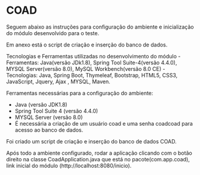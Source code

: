# COAD

Seguem abaixo as instruções para configuração do ambiente e inicialização do módulo desenvolvido para o teste.

Em anexo está o script de criação e inserção do banco de dados.

 

Tecnologias e Ferramentas utilizadas no desenvolvimento do módulo - Ferramentas: Java(versão JDk1.8), Spring Tool Suite-4(versão 4.4.0), MYSQL Server(versão 8.0), MySQL Workbench(versão 8.0 CE) - Tecnologias: Java, Spring Boot, Thymeleaf, Bootstrap, HTML5, CSS3, JavaScript, Jquery, Ajax , MYSQL, Maven.

Ferramentas necessárias para a configuração do ambiente:

- Java (versão JDK1.8)
- Spring Tool Suite 4 (versão 4.4.0)
- MYSQL Server (versão 8.0)
- É necessária a criação de um usuário coad e uma senha coadcoad para acesso ao banco de dados.

Foi criado um script de criação e inserção do banco de dados COAD.

Após todo a ambiente configurado, rodar a aplicação clicando com o botão direito na classe CoadApplication.java que está no pacote(com.app.coad), link inicial do módulo (http://localhost:8080/inicio).
